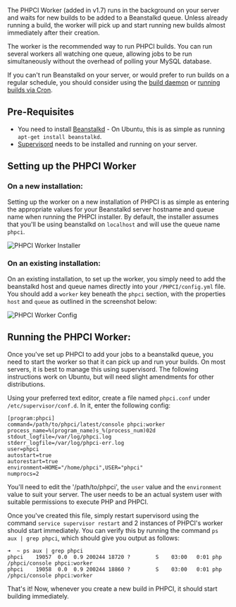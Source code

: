 The PHPCI Worker (added in v1.7) runs in the background on your server and waits for new builds to be added to a Beanstalkd queue. Unless already running a build, the worker will pick up and start running new builds almost immediately after their creation.

The worker is the recommended way to run PHPCI builds. You can run several workers all watching one queue, allowing jobs to be run simultaneously without the overhead of polling your MySQL database. 

If you can't run Beanstalkd on your server, or would prefer to run builds on a regular schedule, you should consider using the [build daemon](https://github.com/Block8/PHPCI/wiki/Run-Builds-Using-a-Daemon) or [running builds via Cron](https://github.com/Block8/PHPCI/wiki/Run-Builds-Using-Cron).

## Pre-Requisites

* You need to install [Beanstalkd](http://kr.github.io/beanstalkd/) - On Ubuntu, this is as simple as running `apt-get install beanstalkd`.
* [Supervisord](http://supervisord.org/) needs to be installed and running on your server.

## Setting up the PHPCI Worker

### On a new installation:

Setting up the worker on a new installation of PHPCI is as simple as entering the appropriate values for your Beanstalkd server hostname and queue name when running the PHPCI installer. By default, the installer assumes that you'll be using beanstalkd on `localhost` and will use the queue name `phpci`.

![PHPCI Worker Installer](https://www.phptesting.org/media/render/f48f63699a04444630352643af18b643)

### On an existing installation:

On an existing installation, to set up the worker, you simply need to add the beanstalkd host and queue names directly into your `/PHPCI/config.yml` file. You should add a `worker` key beneath the `phpci` section, with the properties `host` and `queue` as outlined in the screenshot below:

![PHPCI Worker Config](https://www.phptesting.org/media/render/9a88e9298670f2913f5798e68b94c9ed)

## Running the PHPCI Worker:

Once you've set up PHPCI to add your jobs to a beanstalkd queue, you need to start the worker so that it can pick up and run your builds. On most servers, it is best to manage this using supervisord. The following instructions work on Ubuntu, but will need slight amendments for other distributions.

Using your preferred text editor, create a file named `phpci.conf` under `/etc/supervisor/conf.d`. In it, enter the following config:

```
[program:phpci]
command=/path/to/phpci/latest/console phpci:worker
process_name=%(program_name)s_%(process_num)02d
stdout_logfile=/var/log/phpci.log
stderr_logfile=/var/log/phpci-err.log
user=phpci
autostart=true
autorestart=true
environment=HOME="/home/phpci",USER="phpci"
numprocs=2
```

You'll need to edit the '/path/to/phpci', the `user` value and the `environment` value to suit your server. The user needs to be an actual system user with suitable permissions to execute PHP and PHPCI.

Once you've created this file, simply restart supervisord using the command `service supervisor restart` and 2 instances of PHPCI's worker should start immediately. You can verify this by running the command `ps aux | grep phpci`, which should give you output as follows:

```
➜  ~ ps aux | grep phpci
phpci    19057  0.0  0.9 200244 18720 ?        S    03:00   0:01 php /phpci/console phpci:worker
phpci    19058  0.0  0.9 200244 18860 ?        S    03:00   0:01 php /phpci/console phpci:worker
```

That's it! Now, whenever you create a new build in PHPCI, it should start building immediately.
